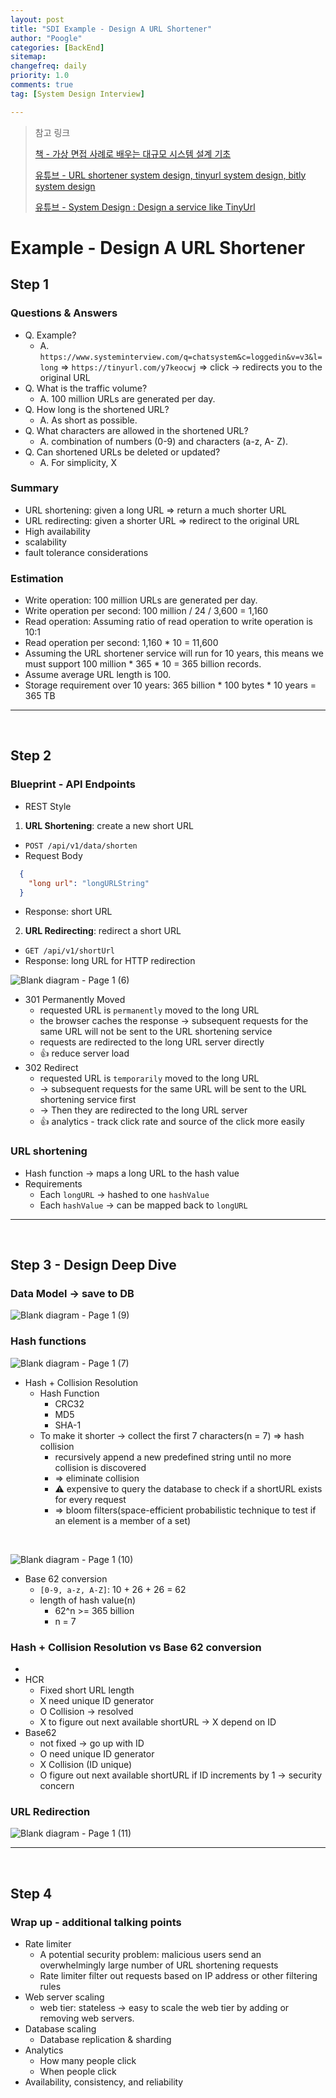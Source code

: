 ```yaml
---
layout: post
title: "SDI Example - Design A URL Shortener"
author: "Poogle"
categories: [BackEnd]
sitemap:
changefreq: daily
priority: 1.0
comments: true
tag: [System Design Interview]

---
```


> 참고 링크
> 
> [책 - 가상 면접 사례로 배우는 대규모 시스템 설계 기초](http://www.yes24.com/Product/Goods/102819435)
>
> [유튜브 - URL shortener system design, tinyurl system design, bitly system design](https://www.youtube.com/watch?v=JQDHz72OA3c)
> 
> [유튜브 - System Design : Design a service like TinyUrl](https://www.youtube.com/watch?v=fMZMm_0ZhK4)

# Example - Design A URL Shortener
## Step 1
### Questions & Answers
* Q. Example?
  * A. `https://www.systeminterview.com/q=chatsystem&c=loggedin&v=v3&l=long` => `https://tinyurl.com/y7keocwj` => click -> redirects you to the original URL
* Q. What is the traffic volume? 
  * A. 100 million URLs are generated per day.
* Q. How long is the shortened URL? 
  * A. As short as possible.
* Q. What characters are allowed in the shortened URL? 
  * A. combination of numbers (0-9) and characters (a-z, A- Z).
* Q. Can shortened URLs be deleted or updated?
  * A. For simplicity, X

### Summary
* URL shortening: given a long URL => return a much shorter URL 
* URL redirecting: given a shorter URL => redirect to the original URL 
* High availability
* scalability
* fault tolerance considerations

### Estimation
* Write operation: 100 million URLs are generated per day.
* Write operation per second: 100 million / 24 / 3,600 = 1,160
* Read operation: Assuming ratio of read operation to write operation is 10:1
* Read operation per second: 1,160 * 10 = 11,600 
* Assuming the URL shortener service will run for 10 years, this means we must support 100 million * 365 * 10 = 365 billion records. 
* Assume average URL length is 100. 
* Storage requirement over 10 years: 365 billion * 100 bytes * 10 years = 365 TB 

---

<br>

## Step 2
### Blueprint - API Endpoints
* REST Style

1. **URL Shortening**: create a new short URL
* `POST /api/v1/data/shorten`
* Request Body
```json
  { 
    "long url": "longURLString"
  } 
```
* Response: short URL

2. **URL Redirecting**: redirect a short URL
* `GET /api/v1/shortUrl`
* Response: long URL for HTTP redirection

![Blank diagram - Page 1 (6)](https://user-images.githubusercontent.com/58318786/209703847-786e6810-4769-4d79-997e-6f47c9f47500.jpeg)

* 301 Permanently Moved
  * requested URL is `permanently` moved to the long URL
  * the browser caches the response -> subsequent requests for the same URL will not be sent to the URL shortening service
  * requests are redirected to the long URL server directly
  * 👍 reduce server load
* 302 Redirect
  * requested URL is `temporarily` moved to the long URL
  * -> subsequent requests for the same URL will be sent to the URL shortening service first
  * -> Then they are redirected to the long URL server
  * 👍 analytics - track click rate and source of the click more easily

### URL shortening
* Hash function -> maps a long URL to the hash value
* Requirements
  * Each `longURL` -> hashed to one `hashValue`
  * Each `hashValue` -> can be mapped back to `longURL`

---

<br>

## Step 3 - Design Deep Dive
### Data Model -> save to DB

![Blank diagram - Page 1 (9)](https://user-images.githubusercontent.com/58318786/209710680-7143f6c8-0a24-44b0-b1e1-85340cd91b75.jpeg)

### Hash functions

![Blank diagram - Page 1 (7)](https://user-images.githubusercontent.com/58318786/209709538-894437e3-6e25-43a8-8160-bd8eabe57e4f.jpeg)
* Hash + Collision Resolution
  * Hash Function
    * CRC32
    * MD5
    * SHA-1
  * To make it shorter -> collect the first 7 characters(n = 7) => hash collision
    * recursively append a new predefined string until no more collision is discovered
    * => eliminate collision
    * ⚠️  expensive to query the database to check if a shortURL exists for every request
    * => bloom filters(space-efficient probabilistic technique to test if an element is a member of a set)

<br>

![Blank diagram - Page 1 (10)](https://user-images.githubusercontent.com/58318786/209712488-83c1a398-244e-439f-8a4c-b35421332b1a.jpeg)

* Base 62 conversion
  * `[0-9, a-z, A-Z]`: 10 + 26 + 26 = 62
  * length of hash value(n)
    * 62^n >= 365 billion
    * n = 7

### Hash + Collision Resolution vs Base 62 conversion
* 
* HCR
  * Fixed short URL length
  * X need unique ID generator
  * O Collision -> resolved
  * X to figure out next available shortURL -> X depend on ID
* Base62
  * not fixed -> go up with ID
  * O need unique ID generator
  * X Collision (ID unique)
  * O figure out next available shortURL if ID increments by 1 -> security concern

### URL Redirection

![Blank diagram - Page 1 (11)](https://user-images.githubusercontent.com/58318786/209713470-b90e67f4-34f0-4208-996f-f3656fcfe9ff.jpeg)


---

<br>

## Step 4
### Wrap up - additional talking points
* Rate limiter
  * A potential security problem: malicious users send an overwhelmingly large number of URL shortening requests
  * Rate limiter filter out requests based on IP address or other filtering rules
* Web server scaling
  * web tier: stateless -> easy to scale the web tier by adding or removing web servers.
* Database scaling
  * Database replication & sharding
* Analytics
  * How many people click
  * When people click
* Availability, consistency, and reliability